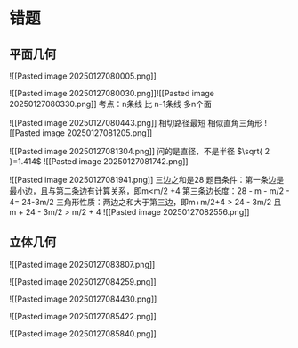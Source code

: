 
# 错题

## 平面几何
![[Pasted image 20250127080005.png]]

![[Pasted image 20250127080030.png]]![[Pasted image 20250127080330.png]]
考点：n条线 比 n-1条线 多n个面

![[Pasted image 20250127080443.png]]
相切路径最短
相似直角三角形
![[Pasted image 20250127081205.png]]

![[Pasted image 20250127081304.png]]
问的是直径，不是半径
$\sqrt{ 2 }=1.414$
![[Pasted image 20250127081742.png]]

![[Pasted image 20250127081941.png]]
三边之和是28
题目条件：第一条边是最小边，且与第二条边有计算关系，即m<m/2 +4
第三条边长度：28 - m - m/2 - 4= 24-3m/2
三角形性质：两边之和大于第三边，即m+m/2+4 > 24 - 3m/2  且 m + 24 - 3m/2 > m/2 + 4
![[Pasted image 20250127082556.png]]

## 立体几何
![[Pasted image 20250127083807.png]]

![[Pasted image 20250127084259.png]]

![[Pasted image 20250127084430.png]]

![[Pasted image 20250127085422.png]]

![[Pasted image 20250127085840.png]]